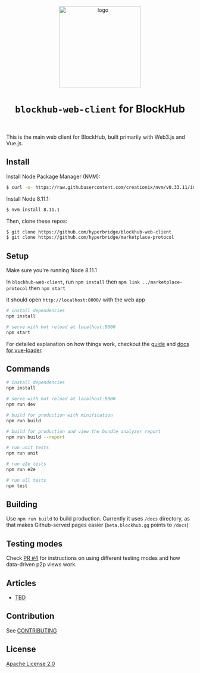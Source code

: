 <div align="center">
  <a href="https://hyperbridge.org/"><img src="https://hyperbridge.org/img/blockhub-logotype-color.svg" width="220" alt="logo"></a>

  <h1><code>blockhub-web-client</code> for BlockHub</h1>
</div>
<br>

This is the main web client for BlockHub, built primarily with Web3.js and Vue.js.

## Install

Install Node Package Manager (NVM): 

```bash
$ curl -o- https://raw.githubusercontent.com/creationix/nvm/v0.33.11/install.sh | bash
```

Install Node 8.11.1: 

```bash
$ nvm install 8.11.1
```

Then, clone these repos:

```bash
$ git clone https://github.com/hyperbridge/blockhub-web-client
$ git clone https://github.com/hyperbridge/marketplace-protocol
```


## Setup

Make sure you're running Node 8.11.1

In `blockhub-web-client`, run `npm install` then `npm link ../marketplace-protocol` then `npm start`

It should open `http://localhost:8000/` with the web app


```bash
# install dependencies
npm install

# serve with hot reload at localhost:8000
npm start

```

For detailed explanation on how things work, checkout the [guide](http://vuejs-templates.github.io/webpack/) and [docs for vue-loader](http://vuejs.github.io/vue-loader).

## Commands

```bash
# install dependencies
npm install

# serve with hot reload at localhost:8000
npm run dev

# build for production with minification
npm run build

# build for production and view the bundle analyzer report
npm run build --report

# run unit tests
npm run unit

# run e2e tests
npm run e2e

# run all tests
npm test
```

## Building

Use `npm run build` to build production. Currently it uses `/docs` directory, as that makes Github-served pages easier (`beta.blockhub.gg` points to `/docs`)

## Testing modes

Check [PR #4](https://github.com/hyperbridge/blockhub-web-client/pull/4) for instructions on using different testing modes and how data-driven p2p views work.

## Articles

* [TBD](docs/tbd.md)

## Contribution

See [CONTRIBUTING](CONTRIBUTING.md)

## License

[Apache License 2.0](LICENSE.md)